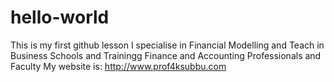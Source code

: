 # hello-world
This is my first github lesson
I specialise in Financial Modelling and Teach in Business Schools and Trainingg Finance and Accounting Professionals and Faculty
My website is: http://www.prof4ksubbu.com
